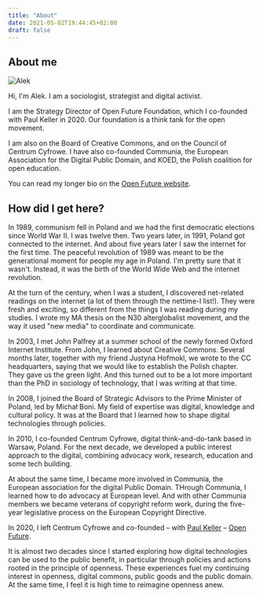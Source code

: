 ```yaml
---
title: "About"
date: 2021-05-02T19:44:45+02:00
draft: false
---
```



## About me

![Alek](/images/about/alek.jpg 'Alek')

Hi, I'm Alek. I am a sociologist, strategist and digital activist.

I am the Strategy Director of Open Future Foundation, which I co-founded with Paul Keller in 2020. Our foundation is a think tank for the open movement.

I am also on the Board of Creative Commons, and on the Council of Centrum Cyfrowe. I have also co-founded Communia, the European Association for the Digital Public Domain, and KOED, the Polish coalition for open education. 

You can read my longer bio on the [Open Future website](https://openfuture.eu/author/alek/).

## How did I get here?

In 1989, communism fell in Poland and we had the first democratic elections since World War II. I was twelve then. Two years later, in 1991, Poland got connected to the internet. And about five years later I saw the internet for the first time. The peaceful revolution of 1989 was meant to be the generational moment for people my age in Poland. I'm pretty sure that it wasn't. Instead, it was the birth of the World Wide Web and the internet revolution.

At the turn of the century, when I was a student, I discovered net-related readings on the internet (a lot of them through the nettime-l list!). They were fresh and exciting, so different from the things I was reading during my studies. I wrote my MA thesis on the N30 alterglobalist movement, and the way it used "new media" to coordinate and communicate. 

In 2003, I met John Palfrey at a summer school of the newly formed Oxford Internet Institute. From John, I learned about Creative Commons. Several months later, together with my friend Justyna Hofmokl, we wrote to the CC headquarters, saying that we would like to establish the Polish chapter. They gave us the green light. And this turned out to be a lot more important than the PhD in sociology of technology, that I was writing at that time.

In 2008, I joined the Board of Strategic Advisors to the Prime Minister of Poland, led by Michał Boni. My field of expertise was digital, knowledge and cultural policy. It was at the Board that I learned how to shape digital technologies through policies.

In 2010, I co-founded Centrum Cyfrowe, digital think-and-do-tank based in Warsaw, Poland. For the next decade, we developed a public interest approach to the digital, combining advocacy work, research, education and some tech building. 

At about the same time, I became more involved in Communia, the European association for the digital Public Domain. THrough Communia, I learned how to do advocacy at European level. And with other Communia members we became veterans of copyright reform work, during the five-year legislative process on the European Copyright Directive. 

In 2020, I left Centrum Cyfrowe and co-founded – with [Paul Keller](https://publicspace.online) – [Open Future](http://openfuture.eu). 

It is almost two decades since I started exploring how digital technologies can be used to the public benefit, in particular through policies and actions rooted in the principle of openness. These experiences fuel my continuing interest in openness, digital commons, public goods and the public domain. At the same time, I feel it is high time to reimagine openness anew. 

